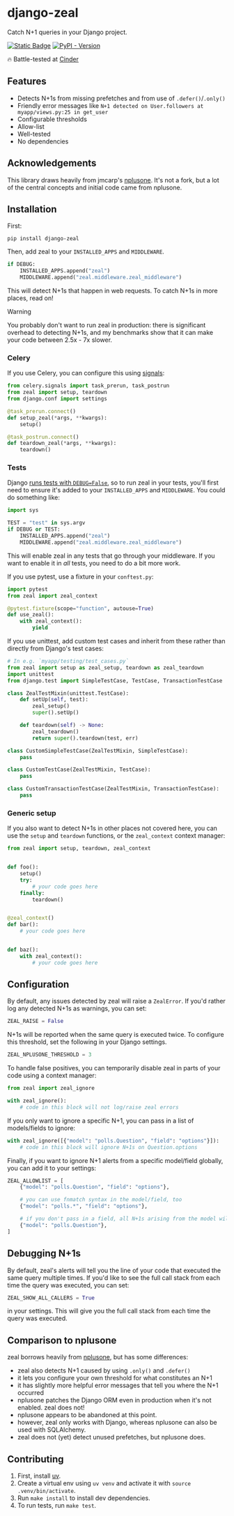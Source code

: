 # django-zeal

Catch N+1 queries in your Django project.

[![Static Badge](https://img.shields.io/badge/license-MIT-brightgreen)](https://github.com/taobojlen/django-zeal/blob/main/LICENSE)
[![PyPI - Version](https://img.shields.io/pypi/v/django-zeal?color=lightgrey)](https://pypi.org/project/django-zeal/)

🔥 Battle-tested at [Cinder](https://www.cinder.co/)

## Features

- Detects N+1s from missing prefetches and from use of `.defer()`/`.only()`
- Friendly error messages like `N+1 detected on User.followers at myapp/views.py:25 in get_user`
- Configurable thresholds
- Allow-list
- Well-tested
- No dependencies

## Acknowledgements

This library draws heavily from jmcarp's [nplusone](https://github.com/jmcarp/nplusone/).
It's not a fork, but a lot of the central concepts and initial code came from nplusone.

## Installation

First:

```
pip install django-zeal
```

Then, add zeal to your `INSTALLED_APPS` and `MIDDLEWARE`.

```python
if DEBUG:
    INSTALLED_APPS.append("zeal")
    MIDDLEWARE.append("zeal.middleware.zeal_middleware")
```

This will detect N+1s that happen in web requests. To catch N+1s in more places,
read on!

> [!WARNING]  
> You probably don't want to run zeal in production:
> there is significant overhead to detecting N+1s, and my benchmarks show that it
> can make your code between 2.5x - 7x slower.


### Celery

If you use Celery, you can configure this using [signals](https://docs.celeryq.dev/en/stable/userguide/signals.html):

```python
from celery.signals import task_prerun, task_postrun
from zeal import setup, teardown
from django.conf import settings

@task_prerun.connect()
def setup_zeal(*args, **kwargs):
    setup()

@task_postrun.connect()
def teardown_zeal(*args, **kwargs):
    teardown()
```

### Tests

Django [runs tests with `DEBUG=False`](https://docs.djangoproject.com/en/5.0/topics/testing/overview/#other-test-conditions),
so to run zeal in your tests, you'll first need to ensure it's added to your
`INSTALLED_APPS` and `MIDDLEWARE`. You could do something like:

```python
import sys

TEST = "test" in sys.argv
if DEBUG or TEST:
    INSTALLED_APPS.append("zeal")
    MIDDLEWARE.append("zeal.middleware.zeal_middleware")
```

This will enable zeal in any tests that go through your middleware. If you want to enable
it in _all_ tests, you need to do a bit more work.

If you use pytest, use a fixture in your `conftest.py`:

```python
import pytest
from zeal import zeal_context

@pytest.fixture(scope="function", autouse=True)
def use_zeal():
    with zeal_context():
        yield
```

If you use unittest, add custom test cases and inherit from these rather than directly from Django's test cases:

```python
# In e.g. `myapp/testing/test_cases.py`
from zeal import setup as zeal_setup, teardown as zeal_teardown
import unittest
from django.test import SimpleTestCase, TestCase, TransactionTestCase

class ZealTestMixin(unittest.TestCase):
    def setUp(self, test):
        zeal_setup()
        super().setUp()

    def teardown(self) -> None:
        zeal_teardown()
        return super().teardown(test, err)

class CustomSimpleTestCase(ZealTestMixin, SimpleTestCase):
    pass

class CustomTestCase(ZealTestMixin, TestCase):
    pass

class CustomTransactionTestCase(ZealTestMixin, TransactionTestCase):
    pass
```

### Generic setup

If you also want to detect N+1s in other places not covered here, you can use the `setup` and
`teardown` functions, or the `zeal_context` context manager:

```python
from zeal import setup, teardown, zeal_context


def foo():
    setup()
    try:
        # your code goes here
    finally:
        teardown()


@zeal_context()
def bar():
    # your code goes here


def baz():
    with zeal_context():
        # your code goes here
```

## Configuration

By default, any issues detected by zeal will raise a `ZealError`. If you'd
rather log any detected N+1s as warnings, you can set:

```python
ZEAL_RAISE = False
```

N+1s will be reported when the same query is executed twice. To configure this
threshold, set the following in your Django settings.

```python
ZEAL_NPLUSONE_THRESHOLD = 3
```

To handle false positives, you can temporarily disable zeal in parts of your code
using a context manager:

```python
from zeal import zeal_ignore

with zeal_ignore():
    # code in this block will not log/raise zeal errors
```

If you only want to ignore a specific N+1, you can pass in a list of models/fields to ignore:

```python
with zeal_ignore([{"model": "polls.Question", "field": "options"}]):
    # code in this block will ignore N+1s on Question.options
```

Finally, if you want to ignore N+1 alerts from a specific model/field globally, you can
add it to your settings:

```python
ZEAL_ALLOWLIST = [
    {"model": "polls.Question", "field": "options"},

    # you can use fnmatch syntax in the model/field, too
    {"model": "polls.*", "field": "options"},

    # if you don't pass in a field, all N+1s arising from the model will be ignored
    {"model": "polls.Question"},
]
```

## Debugging N+1s

By default, zeal's alerts will tell you the line of your code that executed the same query
multiple times. If you'd like to see the full call stack from each time the query was executed,
you can set:

```python
ZEAL_SHOW_ALL_CALLERS = True
```

in your settings. This will give you the full call stack from each time the query was executed.

## Comparison to nplusone

zeal borrows heavily from [nplusone](https://github.com/jmcarp/nplusone), but has some differences:
- zeal also detects N+1 caused by using `.only()` and `.defer()`
- it lets you configure your own threshold for what constitutes an N+1
- it has slightly more helpful error messages that tell you where the N+1 occurred
- nplusone patches the Django ORM even in production when it's not enabled. zeal does not!
- nplusone appears to be abandoned at this point.
- however, zeal only works with Django, whereas nplusone can also be used with SQLAlchemy.
- zeal does not (yet) detect unused prefetches, but nplusone does.

## Contributing

1. First, install [uv](https://github.com/astral-sh/uv).
2. Create a virtual env using `uv venv` and activate it with `source .venv/bin/activate`.
3. Run `make install` to install dev dependencies.
4. To run tests, run `make test`.
